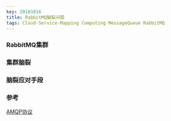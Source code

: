 ```yaml
---
key: 20181016
title: RabbitMQ脑裂问题
tags: Cloud-Service-Mapping Computing MessageQueue RabbitMQ
---
```


### RabbitMQ集群

### 集群脑裂

### 脑裂应对手段

### 参考
[AMQP协议](https://blog.csdn.net/zhangxinrun/article/details/6546479)